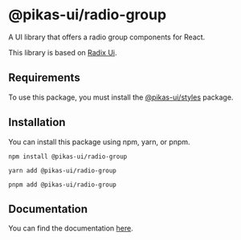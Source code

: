 # @pikas-ui/radio-group

A UI library that offers a radio group components for React.

This library is based on [Radix Ui](https://www.radix-ui.com/).

## Requirements

To use this package, you must install the [@pikas-ui/styles](https://pikas-ui.vercel.app/utilities/styles) package.

## Installation

You can install this package using npm, yarn, or pnpm.

```
npm install @pikas-ui/radio-group
```

```
yarn add @pikas-ui/radio-group
```

```
pnpm add @pikas-ui/radio-group
```

## Documentation

You can find the documentation [here](https://pikas-ui.vercel.app).